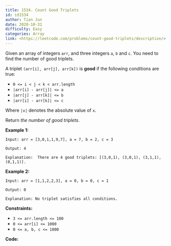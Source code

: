 ```yaml
---
title: 1534. Count Good Triplets
id: id1534
author: Tian Jun
date: 2020-10-31
difficulty: Easy
categories: Array
link: <https://leetcode.com/problems/count-good-triplets/description/>
---
```


Given an array of integers `arr`, and three integers `a`, `b` and `c`. You
need to find the number of good triplets.

A triplet `(arr[i], arr[j], arr[k])` is **good** if the following conditions
are true:

  * `0 <= i < j < k < arr.length`
  * `|arr[i] - arr[j]| <= a`
  * `|arr[j] - arr[k]| <= b`
  * `|arr[i] - arr[k]| <= c`

Where `|x|` denotes the absolute value of `x`.

Return _the number of good triplets_.



**Example 1:**
            
	Input: arr = [3,0,1,1,9,7], a = 7, b = 2, c = 3    
	Output: 4    
	Explanation:  There are 4 good triplets: [(3,0,1), (3,0,1), (3,1,1), (0,1,1)].    

**Example 2:**
            
	Input: arr = [1,1,2,2,3], a = 0, b = 0, c = 1    
	Output: 0    
	Explanation: No triplet satisfies all conditions.    



**Constraints:**

  * `3 <= arr.length <= 100`
  * `0 <= arr[i] <= 1000`
  * `0 <= a, b, c <= 1000`


**Code:**
